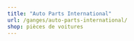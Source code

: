```yaml
---
title: "Auto Parts International"
url: /ganges/auto-parts-international/
shop: pièces de voitures
---
```

